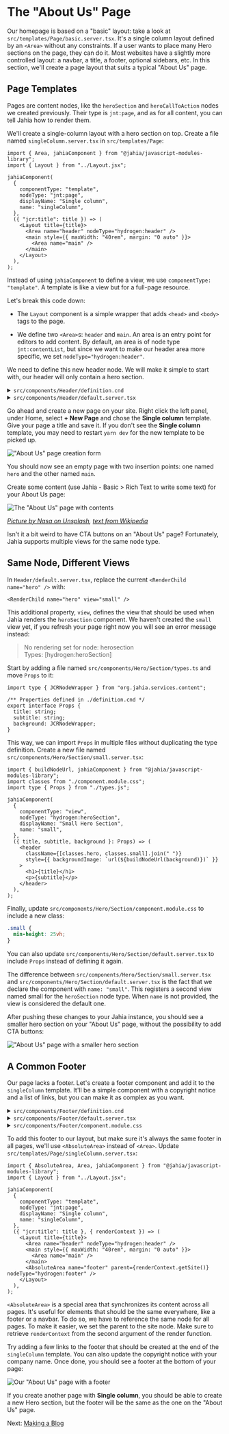 # The "About Us" Page

Our homepage is based on a "basic" layout: take a look at `src/templates/Page/basic.server.tsx`. It's a single column layout defined by an `<Area>` without any constraints. If a user wants to place many Hero sections on the page, they can do it. Most websites have a slightly more controlled layout: a navbar, a title, a footer, optional sidebars, etc. In this section, we'll create a page layout that suits a typical "About Us" page.

## Page Templates

Pages are content nodes, like the `heroSection` and `heroCallToAction` nodes we created previously. Their type is `jnt:page`, and as for all content, you can tell Jahia how to render them.

We'll create a single-column layout with a hero section on top. Create a file named `singleColumn.server.tsx` in `src/templates/Page`:

```tsx
import { Area, jahiaComponent } from "@jahia/javascript-modules-library";
import { Layout } from "../Layout.jsx";

jahiaComponent(
  {
    componentType: "template",
    nodeType: "jnt:page",
    displayName: "Single column",
    name: "singleColumn",
  },
  ({ "jcr:title": title }) => (
    <Layout title={title}>
      <Area name="header" nodeType="hydrogen:header" />
      <main style={{ maxWidth: "40rem", margin: "0 auto" }}>
        <Area name="main" />
      </main>
    </Layout>
  ),
);
```

Instead of using `jahiaComponent` to define a view, we use `componentType: "template"`. A template is like a view but for a full-page resource.

Let's break this code down:

- The `Layout` component is a simple wrapper that adds `<head>` and `<body>` tags to the page.

- We define two `<Area>`s: `header` and `main`. An area is an entry point for editors to add content. By default, an area is of node type `jnt:contentList`, but since we want to make our header area more specific, we set `nodeType="hydrogen:header"`.

We need to define this new header node. We will make it simple to start with, our header will only contain a hero section.

<details>
<summary><code>src/components/Header/definition.cnd</code></summary>

```cnd
[hydrogen:header] > jnt:content
 + hero (hydrogen:heroSection)
```

We don't extend `hydrogenmix:component` because we don't want to make this component available to users. It's a technical node that will contain a single `heroSection`.

</details>
<details>
<summary><code>src/components/Header/default.server.tsx</code></summary>

```tsx
import { jahiaComponent, RenderChild } from "@jahia/javascript-modules-library";

jahiaComponent(
  {
    componentType: "view",
    nodeType: "hydrogen:header",
  },
  () => <RenderChild name="hero" />,
);
```

</details>

Go ahead and create a new page on your site. Right click the left panel, under Home, select **+ New Page** and chose the **Single column** template. Give your page a title and save it. If you don't see the **Single column** template, you may need to restart `yarn dev` for the new template to be picked up.

!["About Us" page creation form](create-about-page.png)

You should now see an empty page with two insertion points: one named `hero` and the other named `main`.

Create some content (use Jahia - Basic > Rich Text to write some text) for your About Us page:

![The "About Us" page with contents](about-us-big-hero.png)

_[Picture by Nasa on Unsplash](https://unsplash.com/photos/photo-of-outer-space-Q1p7bh3SHj8), [text from Wikipedia](https://en.wikipedia.org/w/index.php?title=Hydrogen&oldid=1279844492)_

Isn't it a bit weird to have CTA buttons on an "About Us" page? Fortunately, Jahia supports multiple views for the same node type.

## Same Node, Different Views

In `Header/default.server.tsx`, replace the current `<RenderChild name="hero" />` with:

```tsx
<RenderChild name="hero" view="small" />
```

This additional property, `view`, defines the view that should be used when Jahia renders the `heroSection` component. We haven't created the `small` view yet, if you refresh your page right now you will see an error message instead:

> No rendering set for node: herosection<br/>
> Types: [hydrogen:heroSection]

Start by adding a file named `src/components/Hero/Section/types.ts` and move `Props` to it:

```tsx
import type { JCRNodeWrapper } from "org.jahia.services.content";

/** Properties defined in ./definition.cnd */
export interface Props {
  title: string;
  subtitle: string;
  background: JCRNodeWrapper;
}
```

This way, we can import `Props` in multiple files without duplicating the type definition. Create a new file named `src/components/Hero/Section/small.server.tsx`:

```tsx
import { buildNodeUrl, jahiaComponent } from "@jahia/javascript-modules-library";
import classes from "./component.module.css";
import type { Props } from "./types.js";

jahiaComponent(
  {
    componentType: "view",
    nodeType: "hydrogen:heroSection",
    displayName: "Small Hero Section",
    name: "small",
  },
  ({ title, subtitle, background }: Props) => (
    <header
      className={[classes.hero, classes.small].join(" ")}
      style={{ backgroundImage: `url(${buildNodeUrl(background)})` }}
    >
      <h1>{title}</h1>
      <p>{subtitle}</p>
    </header>
  ),
);
```

Finally, update `src/components/Hero/Section/component.module.css` to include a new class:

```css
.small {
  min-height: 25vh;
}
```

You can also update `src/components/Hero/Section/default.server.tsx` to include `Props` instead of defining it again.

The difference between `src/components/Hero/Section/small.server.tsx` and `src/components/Hero/Section/default.server.tsx` is the fact that we declare the component with `name: "small"`. This registers a second view named small for the `heroSection` node type. When `name` is not provided, the view is considered the default one.

After pushing these changes to your Jahia instance, you should see a smaller hero section on your "About Us" page, without the possibility to add CTA buttons:

!["About Us" page with a smaller hero section](about-us-small-hero.png)

## A Common Footer

Our page lacks a footer. Let's create a footer component and add it to the `singleColumn` template. It'll be a simple component with a copyright notice and a list of links, but you can make it as complex as you want.

<details>
<summary><code>src/components/Footer/definition.cnd</code></summary>

```cnd
[hydrogen:footer] > jnt:content, hydrogenmix:component orderable
 - notice (string) = '' i18n autocreated
 + * (jmix:link)
```

We use `autocreated` with an empty string as the default value so that Jahia can create the node without user input. We also use `orderable` to allow users to reorder the links.

</details>

<details>
<summary><code>src/components/Footer/default.server.tsx</code></summary>

```tsx
import { jahiaComponent, RenderChildren } from "@jahia/javascript-modules-library";
import classes from "./component.module.css";

interface Props {
  notice: string;
}

jahiaComponent(
  {
    componentType: "view",
    nodeType: "hydrogen:footer",
    displayName: "Default Footer",
  },
  ({ notice }: Props, { renderContext }) => {
    return (
      <footer className={classes.footer}>
        {/* In edition mode, links are piled up to make edition easier */}
        <nav style={{ flexDirection: renderContext.isEditMode() ? "column" : "row" }}>
          <RenderChildren />
        </nav>
        <p>
          © {new Date().getFullYear()} {notice}
        </p>
      </footer>
    );
  },
);
```

</details>

<details>
<summary><code>src/components/Footer/component.module.css</code></summary>

```css
.footer {
  padding: 4rem 1rem;
  color: #fff;
  background: linear-gradient(to bottom, #024, #000);

  > nav {
    display: flex;
    justify-content: center;
    gap: 1rem;
    margin-block: 1rem;
  }

  > p {
    text-align: center;
  }

  a {
    color: inherit;
  }
}
```

</details>

To add this footer to our layout, but make sure it's always the same footer in all pages, we'll use `<AbsoluteArea>` instead of `<Area>`. Update `src/templates/Page/singleColumn.server.tsx`:

```tsx
import { AbsoluteArea, Area, jahiaComponent } from "@jahia/javascript-modules-library";
import { Layout } from "../Layout.jsx";

jahiaComponent(
  {
    componentType: "template",
    nodeType: "jnt:page",
    displayName: "Single column",
    name: "singleColumn",
  },
  ({ "jcr:title": title }, { renderContext }) => (
    <Layout title={title}>
      <Area name="header" nodeType="hydrogen:header" />
      <main style={{ maxWidth: "40rem", margin: "0 auto" }}>
        <Area name="main" />
      </main>
      <AbsoluteArea name="footer" parent={renderContext.getSite()} nodeType="hydrogen:footer" />
    </Layout>
  ),
);
```

`<AbsoluteArea>` is a special area that synchronizes its content across all pages. It's useful for elements that should be the same everywhere, like a footer or a navbar. To do so, we have to reference the same node for all pages. To make it easier, we set the parent to the site node. Make sure to retrieve `renderContext` from the second argument of the render function.

Try adding a few links to the footer that should be created at the end of the `singleColumn` template. You can also update the copyright notice with your company name. Once done, you should see a footer at the bottom of your page:

![Our "About Us" page with a footer](footer.png)

If you create another page with **Single column**, you should be able to create a new Hero section, but the footer will be the same as the one on the "About Us" page.

Next: [Making a Blog](../4-making-a-blog/)
